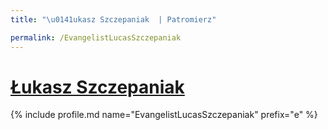 ```yaml
---
title: "\u0141ukasz Szczepaniak  | Patromierz"

permalink: /EvangelistLucasSzczepaniak
---
```


# [Łukasz Szczepaniak ](https://patronite.pl/EvangelistLucasSzczepaniak)

{% include profile.md name="EvangelistLucasSzczepaniak" prefix="e" %}
